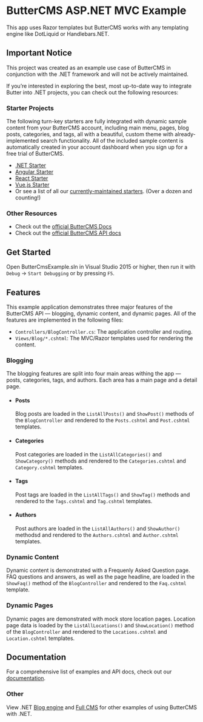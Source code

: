 # ButterCMS ASP.NET MVC Example

This app uses Razor templates but ButterCMS works with any templating engine like DotLiquid or Handlebars.NET.

## Important Notice
This project was created as an example use case of ButterCMS in conjunction with the .NET framework and will not be actively maintained. 

If you’re interested in exploring the best, most up-to-date way to integrate Butter into .NET projects, you can check out the following resources:

### Starter Projects

The following turn-key starters are fully integrated with dynamic sample content from your ButterCMS account, including main menu, pages, blog posts, categories, and tags, all with a beautiful, custom theme with already-implemented search functionality. All of the included sample content is automatically created in your account dashboard when you sign up for a free trial of ButterCMS.
- [.NET Starter](https://buttercms.com/starters/dotnet-starter-project/)
- [Angular Starter](https://buttercms.com/starters/angular-starter-project/)
- [React Starter](https://buttercms.com/starters/react-starter-project/)
- [Vue.js Starter](https://buttercms.com/starters/vuejs-starter-project/)
- Or see a list of all our [currently-maintained starters](https://buttercms.com/starters/). (Over a dozen and counting!)

### Other Resources
- Check out the [official ButterCMS Docs](https://buttercms.com/docs/)
- Check out the [official ButterCMS API docs](https://buttercms.com/docs/api/)


## Get Started

Open ButterCmsExample.sln in Visual Studio 2015 or higher, then run it with `Debug` -> `Start Debugging` or by pressing `F5`.

## Features

This example application demonstrates three major features of the ButterCMS API &mdash; blogging, dynamic content, and dynamic pages. All of the features are implemented in the following files:

 - `Controllers/BlogController.cs`: The application controller and routing.
 - `Views/Blog/*.cshtml`: The MVC/Razor templates used for rendering the content.

### Blogging

The blogging features are split into four main areas withing the app &mdash; posts, categories, tags, and authors. Each area has a main page and a detail page.

- #### Posts
  Blog posts are loaded in the `ListAllPosts()` and `ShowPost()` methods of the `BlogController` and rendered to the `Posts.cshtml` and `Post.cshtml` templates.
- #### Categories
  Post categories are loaded in the `ListAllCategories()` and `ShowCategory()` methods and rendered to the `Categories.cshtml` and `Category.cshtml` templates.
- #### Tags
  Post tags are loaded in the `ListAllTags()` and `ShowTag()` methods and rendered to the `Tags.cshtml` and `Tag.cshtml` templates.
- #### Authors
  Post authors are loaded in the `ListAllAuthors()` and `ShowAuthor()` methodsd and rendered to the `Authors.cshtml` and `Author.cshtml` templates.

### Dynamic Content

Dynamic content is demonstrated with a Frequenly Asked Question page. FAQ questions and answers, as well as the page headline, are loaded in the `ShowFaq()` method of the `BlogController` and rendered to the `Faq.cshtml` template.

### Dynamic Pages

Dynamic pages are demonstrated with mock store location pages. Location page data is loaded by the `ListAllLocations()` and `ShowLocation()` method of the `BlogController` and rendered to the `Locations.cshtml` and `Location.cshtml` templates.

## Documentation

For a comprehensive list of examples and API docs, check out our [documentation](https://buttercms.com/docs/).

### Other

View .NET [Blog engine](https://buttercms.com/asp-net-blog-engine/) and [Full CMS](https://buttercms.com/asp-net-cms/) for other examples of using ButterCMS with .NET.
